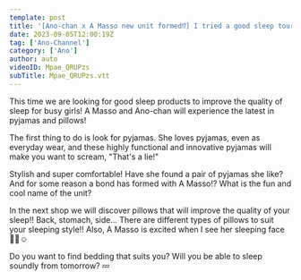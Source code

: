 ```yaml
---
template: post
title: '[Ano-chan x A Masso new unit formed⁉️] I tried a good sleep tour [Ano Channel 24]'
date: 2023-09-05T12:00:19Z
tag: ['Ano-Channel']
category: ['Ano']
author: auto 
videoID: Mpae_QRUPzs
subTitle: Mpae_QRUPzs.vtt
---
```

This time we are looking for good sleep products to improve the quality of sleep for busy girls! A Masso and Ano-chan will experience the latest in pyjamas and pillows!

The first thing to do is look for pyjamas. She loves pyjamas, even as everyday wear, and these highly functional and innovative pyjamas will make you want to scream, "That's a lie!" 

 
Stylish and super comfortable! Have she found a pair of pyjamas she like? And for some reason a bond has formed with A Masso!? What is the fun and cool name of the unit?

In the next shop we will discover pillows that will improve the quality of your sleep!! Back, stomach, side... There are different types of pillows to suit your sleeping style!! Also, A Masso is excited when I see her sleeping face 🫰💕☺️

Do you want to find bedding that suits you?
Will you be able to sleep soundly from tomorrow? 💤